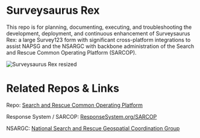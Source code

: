 # Surveysaurus Rex
This repo is for planning, documenting, executing, and troubleshooting the development, deployment, and continuous enhancement of Surveysaurus Rex: a large Survey123 form with significant cross-platform integrations to assist NAPSG and the NSARGC with backbone administration of the Search and Rescue Common Operating Platform (SARCOP).

![Surveysaurus Rex resized](https://github.com/user-attachments/assets/56fd5abc-b599-47ae-b00e-0a88143b3566)

# Related Repos & Links
Repo: [Search and Rescue Common Operating Platform](https://github.com/pjdohertygis/SARCOP)

Response System / SARCOP: [ResponseSystem.org/SARCOP](https://www.responsesystem.org/sarcop)

NSARGC: [National Search and Rescue Geospatial Coordination Group](https://nsargc.napsgfoundation.org/)
